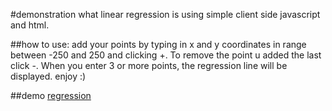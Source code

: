#demonstration what linear regression is using simple client side javascript and html.

##how to use:
add your points by typing in x and y coordinates in range between -250 and 250
and clicking +. To remove the point u added the last click -.
When you enter 3 or more points, the regression line will be displayed. enjoy :)

##demo
[regression](./media/regression.png)
